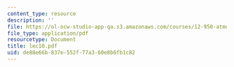 ```yaml
---
content_type: resource
description: ''
file: https://ol-ocw-studio-app-qa.s3.amazonaws.com/courses/12-950-atmospheric-and-oceanic-modeling-spring-2004/de88e66b837e552f77a360e8b6fb1c82_lec10.pdf
file_type: application/pdf
resourcetype: Document
title: lec10.pdf
uid: de88e66b-837e-552f-77a3-60e8b6fb1c82
---
```

